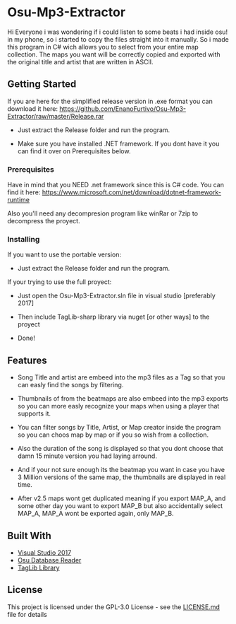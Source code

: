 # Osu-Mp3-Extractor

Hi Everyone i was wondering if i could listen to some beats i had inside osu! in my phone, so i started to copy the files straight into it manually. So i made this program in C# wich allows you to select from your entire map collection. The maps you want will be correctly copied and exported with the original title and artist that are written in ASCII.

## Getting Started

If you are here for the simplified release version in .exe format you can download it here:
https://github.com/EnanoFurtivo/Osu-Mp3-Extractor/raw/master/Release.rar

- Just extract the Release folder and run the program.

- Make sure you have installed .NET framework. If you dont have it you can find it over on Prerequisites below.

### Prerequisites

Have in mind that you NEED .net framework since this is C# code. You can find it here:
https://www.microsoft.com/net/download/dotnet-framework-runtime

Also you'll need any decompresion program like winRar or 7zip to decompress the proyect.

### Installing

If you want to use the portable version:

- Just extract the Release folder and run the program.

If your trying to use the full proyect:

- Just open the Osu-Mp3-Extractor.sln file in visual studio [preferably 2017]

- Then include TagLib-sharp library via nuget [or other ways] to the proyect

- Done!

## Features

- Song Title and artist are embeed into the mp3 files as a Tag so that you can easly find the songs by filtering.

- Thumbnails of from the beatmaps are also embeed into the mp3 exports so you can more easly recognize your maps when using a player that supports it.

- You can filter songs by Title, Artist, or Map creator inside the program so you can choos map by map or if you so wish from a collection. 

- Also the duration of the song is displayed so that you dont choose that damn 15 minute version you had laying arround.

- And if your not sure enough its the beatmap you want in case you have 3 Million versions of the same map, the thumbnails are displayed in real time.

- After v2.5 maps wont get duplicated meaning if you export MAP_A, and some other day you want to export MAP_B but also accidentally select MAP_A, MAP_A wont be exported again, only MAP_B.

## Built With

* [Visual Studio 2017](https://visualstudio.microsoft.com/)
* [Osu Database Reader](https://github.com/HoLLy-HaCKeR/osu-database-reader)
* [TagLib Library](https://taglib.org/)

## License

This project is licensed under the GPL-3.0 License - see the [LICENSE.md](LICENSE.md) file for details